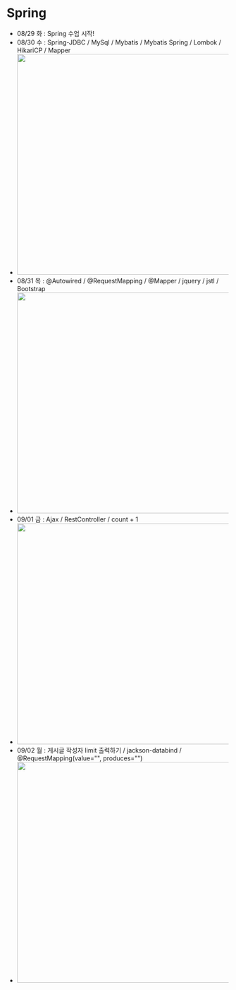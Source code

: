 # Spring
- 08/29 화 : Spring 수업 시작!
- 08/30 수 : Spring-JDBC / MySql / Mybatis / Mybatis Spring / Lombok / HikariCP / Mapper
- <img src="https://github.com/Jang-jw/Spring/assets/134268098/52632d41-119a-46ab-8a85-9d899a883331" width="500">
- 08/31 목 : @Autowired / @RequestMapping / @Mapper / jquery / jstl / Bootstrap
- <img src="https://github.com/Jang-jw/Spring/assets/134268098/6b77071e-9d11-484b-b967-3934780a681b" width="500">
- 09/01 금 : Ajax / RestController / count + 1
- <img src="https://github.com/Jang-jw/Spring/assets/134268098/fedbf11f-d076-4ff9-aa21-3ae98880df1e" width="500">
- 09/02 월 : 게시글 작성자 limit 출력하기 / jackson-databind / @RequestMapping(value="", produces="")
- <img src="https://github.com/Jang-jw/Spring/assets/134268098/28562dfd-8f9c-4d75-b504-32c95b37aff7" width="500">


